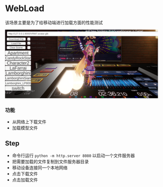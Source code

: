 # WebLoad

该场景主要是为了给移动端进行加载方面的性能测试

[![Watch the video](../pics/WebLoad_0.png)](https://www.bilibili.com/video/BV1fr4y1V7Rk)

### 功能

- 从网络上下载文件
- 加载模型文件

## Step

- 命令行运行 `python -m http.server 8080` 以启动一个文件服务器
- 把需要加载的文件复制到文件服务器目录
- 移动设备连接同一个本地网络
- 点击下载文件
- 点击加载文件